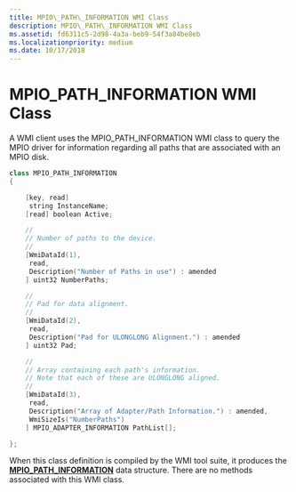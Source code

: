 ```yaml
---
title: MPIO\_PATH\_INFORMATION WMI Class
description: MPIO\_PATH\_INFORMATION WMI Class
ms.assetid: fd6311c5-2d98-4a3a-beb9-54f3a84be8eb
ms.localizationpriority: medium
ms.date: 10/17/2018
---
```


# MPIO\_PATH\_INFORMATION WMI Class


A WMI client uses the MPIO\_PATH\_INFORMATION WMI class to query the MPIO driver for information regarding all paths that are associated with an MPIO disk.

```cpp
class MPIO_PATH_INFORMATION
{

    [key, read]
     string InstanceName;
    [read] boolean Active;

    //
    // Number of paths to the device.
    //
    [WmiDataId(1),
     read,
     Description("Number of Paths in use") : amended
    ] uint32 NumberPaths;

    //
    // Pad for data alignment.
    //
    [WmiDataId(2),
     read,
     Description("Pad for ULONGLONG Alignment.") : amended
    ] uint32 Pad;

    //
    // Array containing each path's information.
    // Note that each of these are ULONGLONG aligned.
    //
    [WmiDataId(3),
     read,
     Description("Array of Adapter/Path Information.") : amended,
     WmiSizeIs("NumberPaths")
    ] MPIO_ADAPTER_INFORMATION PathList[];

};
```

When this class definition is compiled by the WMI tool suite, it produces the [**MPIO\_PATH\_INFORMATION**](https://docs.microsoft.com/windows-hardware/drivers/ddi/mpiowmi/ns-mpiowmi-_mpio_path_information) data structure. There are no methods associated with this WMI class.

 

 





